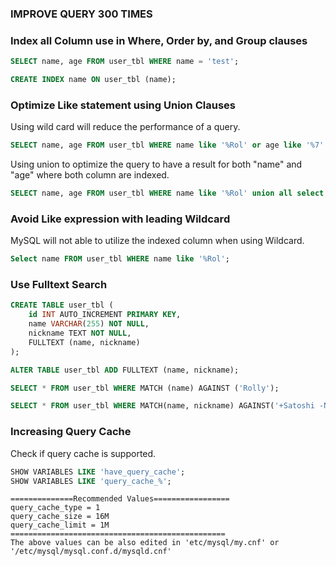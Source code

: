 ### IMPROVE QUERY 300 TIMES

### Index all Column use in Where, Order by, and Group clauses
```sql
SELECT name, age FROM user_tbl WHERE name = 'test';

CREATE INDEX name ON user_tbl (name);
```
### Optimize Like statement using Union Clauses
Using wild card will reduce the performance of a query.
```sql
SELECT name, age FROM user_tbl WHERE name like '%Rol' or age like '%7'
```
Using union to optimize the query to have a result for both "name" and "age" where both column are indexed.
```sql
SELECT name, age FROM user_tbl WHERE name like '%Rol' union all select FROM user_tbl WHERE age like '%7';

```
### Avoid Like expression with leading Wildcard

MySQL will not able to utilize the indexed column when using Wildcard.
```sql
Select name FROM user_tbl WHERE name like '%Rol';
```
### Use Fulltext Search
```sql
CREATE TABLE user_tbl (
    id INT AUTO_INCREMENT PRIMARY KEY,
    name VARCHAR(255) NOT NULL,
    nickname TEXT NOT NULL,
    FULLTEXT (name, nickname)
);

ALTER TABLE user_tbl ADD FULLTEXT (name, nickname);

SELECT * FROM user_tbl WHERE MATCH (name) AGAINST ('Rolly');

SELECT * FROM user_tbl WHERE MATCH(name, nickname) AGAINST('+Satoshi -Nakamoto' IN BOOLEAN MODE);
```
### Increasing Query Cache 

Check if query cache is supported.
```sql
SHOW VARIABLES LIKE 'have_query_cache'; 
SHOW VARIABLES LIKE 'query_cache_%';
```
```
==============Recommended Values=================
query_cache_type = 1   
query_cache_size = 16M
query_cache_limit = 1M
================================================
The above values can be also edited in 'etc/mysql/my.cnf' or '/etc/mysql/mysql.conf.d/mysqld.cnf'
```
